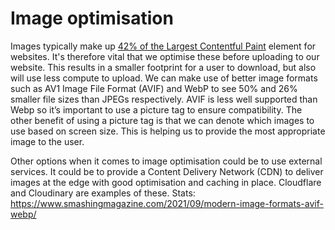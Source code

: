 # Image optimisation

Images typically make up [42% of the Largest Contentful Paint](https://paulcalvano.com/2021-06-07-lcp-httparchive/) element for websites. It's therefore vital that we optimise these before uploading to our website. This results in a smaller footprint for a user to download, but also will use less compute to upload. We can make use of better image formats such as AV1 Image File Format (AVIF) and WebP to see 50% and 26% smaller file sizes than JPEGs respectively. AVIF is less well supported than Webp so it’s important to use a picture tag to ensure compatibility. The other benefit of using a picture tag is that we can denote which images to use based on screen size. This is helping us to provide the most appropriate image to the user.

Other options when it comes to image optimisation could be to use external services. It could be to provide a Content Delivery Network (CDN) to deliver images at the edge with good optimisation and caching in place. Cloudflare and Cloudinary are examples of these.
Stats: https://www.smashingmagazine.com/2021/09/modern-image-formats-avif-webp/ 